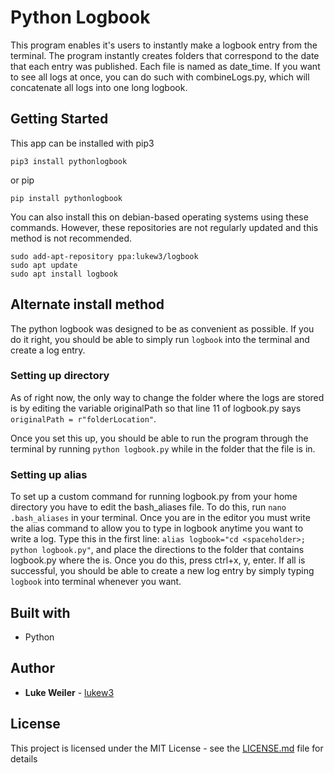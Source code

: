 # Python Logbook
This program enables it's users to instantly make a logbook entry from the terminal. The program instantly creates folders that correspond to the date that each entry was published. Each file is named as date_time. If you want to see all logs at once, you can do such with combineLogs.py, which will concatenate all logs into one long logbook.

## Getting Started
This app can be installed with pip3
```
pip3 install pythonlogbook
```
or pip
```
pip install pythonlogbook
```
You can also install this on debian-based operating systems using these commands. However, these repositories are not regularly updated and this method is not recommended.
```
sudo add-apt-repository ppa:lukew3/logbook
sudo apt update
sudo apt install logbook
```

## Alternate install method
The python logbook was designed to be as convenient as possible. If you do it right, you should be able to simply run `logbook` into the terminal and create a log entry.

### Setting up directory
As of right now, the only way to change the folder where the logs are stored is by editing the variable originalPath so that line 11 of logbook.py says `originalPath = r"folderLocation"`.

Once you set this up, you should be able to run the program through the terminal by running `python logbook.py` while in the folder that the file is in.

### Setting up alias
To set up a custom command for running logbook.py from your home directory you have to edit the bash_aliases file. To do this, run `nano .bash_aliases` in your terminal. Once you are in the editor you must write the alias command to allow you to type in logbook anytime you want to write a log. Type this in the first line: `alias logbook="cd <spaceholder>; python logbook.py"`, and place the directions to the folder that contains logbook.py where the <spaceholder> is. Once you do this, press ctrl+x, y, enter. If all is successful, you should be able to create a new log entry by simply typing `logbook` into terminal whenever you want.

## Built with
* Python

## Author

* **Luke Weiler** - [lukew3](https://github.com/lukew3)

## License

This project is licensed under the MIT License - see the [LICENSE.md](LICENSE.md) file for details
